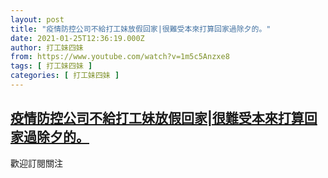```yaml
---
layout: post
title: "疫情防控公司不給打工妹放假回家|很難受本來打算回家過除夕的。"
date: 2021-01-25T12:36:19.000Z
author: 打工妹四妹
from: https://www.youtube.com/watch?v=1m5c5Anzxe8
tags: [ 打工妹四妹 ]
categories: [ 打工妹四妹 ]
---
```

<!--1611578179000-->
[疫情防控公司不給打工妹放假回家|很難受本來打算回家過除夕的。](https://www.youtube.com/watch?v=1m5c5Anzxe8)
------

<div>
歡迎訂閱關注
</div>
